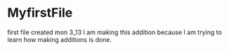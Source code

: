 # MyfirstFile
first file created mon 3_13
I am making this addition because I am trying to learn how making additions is done.
